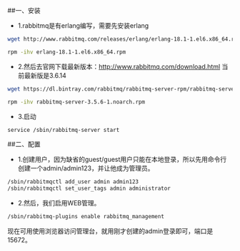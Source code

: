 ##一、安装
- 1.rabbitmq是有erlang编写，需要先安装erlang
```bash
wget http://www.rabbitmq.com/releases/erlang/erlang-18.1-1.el6.x86_64.rpm

rpm -ihv erlang-18.1-1.el6.x86_64.rpm
```

- 2.然后去官网下载最新版本：http://www.rabbitmq.com/download.html 
当前最新版是3.6.14
```bash
wget https://dl.bintray.com/rabbitmq/rabbitmq-server-rpm/rabbitmq-server-3.6.14-1.el7.noarch.rpm

rpm -ihv rabbitmq-server-3.5.6-1.noarch.rpm
```
- 3.启动

```bash
service /sbin/rabbitmq-server start
``` 

##二、配置

- 1.创建用户，因为缺省的guest/guest用户只能在本地登录，所以先用命令行创建一个admin/admin123，并让他成为管理员。
```bash
/sbin/rabbitmqctl add_user admin admin123
/sbin/rabbitmqctl set_user_tags admin administrator
```

- 2.然后，我们启用WEB管理。

```bash
/sbin/rabbitmq-plugins enable rabbitmq_management
```
现在可用使用浏览器访问管理台，就用刚才创建的admin登录即可，端口是15672。
